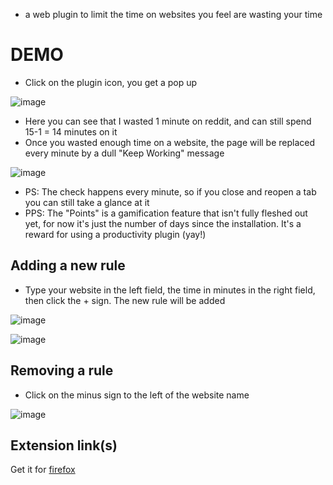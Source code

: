  - a web plugin to limit the time on websites you feel are wasting your time
# DEMO
- Click on the plugin icon, you get a pop up

![image](https://github.com/leoCottret/web-plugins/assets/71428793/f0b0b6d7-ade0-4d01-bf17-9459b7fcf531)

- Here you can see that I wasted 1 minute on reddit, and can still spend 15-1 = 14 minutes on it
- Once you wasted enough time on a website, the page will be replaced every minute by a dull "Keep Working" message
  
![image](https://github.com/leoCottret/web-plugins/assets/71428793/e2c05572-ba1e-4f2b-8bb0-35edd399dedd)

- PS: The check happens every minute, so if you close and reopen a tab you can still take a glance at it
- PPS: The "Points" is a gamification feature that isn't fully fleshed out yet, for now it's just the number of days since the installation. It's a reward for using a productivity plugin (yay!)
## Adding a new rule
- Type your website in the left field, the time in minutes in the right field, then click the + sign. The new rule will be added

![image](https://github.com/leoCottret/web-plugins/assets/71428793/e39d9ec1-c8e4-43e4-91c3-9d01df7e2798)

![image](https://github.com/leoCottret/web-plugins/assets/71428793/3f5d511e-dbc5-46ab-955c-cef216690c1e)

  
## Removing a rule
- Click on the minus sign to the left of the website name
  
![image](https://github.com/leoCottret/web-plugins/assets/71428793/835cf0ca-cffd-4859-89d2-c6c7729fb19e)

## Extension link(s)
Get it for [firefox](https://addons.mozilla.org/en-US/firefox/addon/keep-working/)

<!-- build new zip for kw -> `zip build/kw_1_1.zip -r * -x "build/*" "ressources/*" @` -->